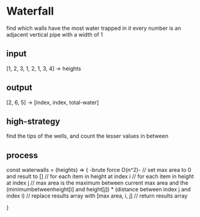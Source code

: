 # Waterfall
find which walls have the most water trapped in it
every number is an adjacent vertical pipe with a width of 1


## input 
[1, 2, 3, 1, 2, 1, 3, 4] -> heights

## output
[2, 6, 5] -> [index, index, total-water]

## high-strategy
find the tips of the wells, and count the lesser values 
in between

## process



const waterwalls = (heights) => {
  -brute force O(n^2)- 
    // set max area to 0 and result to []
    // for each item in height at index i
      // for each item in height at index j
        // max area is the maximum between current max area and the (minimumbetweenheight[i] and height[j]) * (distance between index j and index i)
        // replace results array with [max area, i, j]
    // return results array	

}
